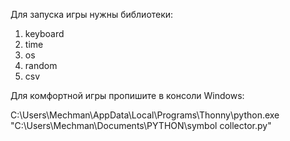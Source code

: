 Для запуска игры нужны библиотеки:
1. keyboard
2. time
3. os
4. random
5. csv

Для комфортной игры пропишите в консоли Windows:

C:\Users\Mechman\AppData\Local\Programs\Thonny\python.exe "C:\Users\Mechman\Documents\PYTHON\symbol collector.py"
